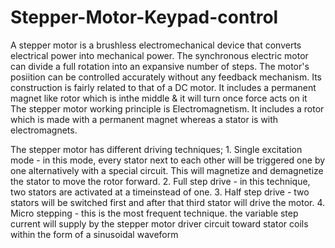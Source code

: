 # Stepper-Motor-Keypad-control
A stepper motor is a brushless electromechanical device that converts electrical power into mechanical power. The synchronous electric motor can divide a full rotation into an expansive number of steps. The motor's posiition can be controlled accurately without any feedback mechanism.
Its construction is fairly related to that of a DC motor. It includes a permanent magnet like rotor which is inthe middle & it will turn once force acts on it
The stepper motor working principle is Electromagnetism. It includes a rotor which is made with a permanent magnet whereas a stator is with electromagnets.

The stepper motor has different driving techniques; 
    1. Single excitation mode - in this mode, every stator next to each other will be triggered one by one alternatively with a special circuit. This will magnetize and demagnetize the stator to move the rotor forward.
    2. Full step drive - in this technique, two stators are activated at a timeinstead of one.
    3. Half step drive - two stators will be switched first and after that third stator will drive the motor.
    4. Micro stepping - this is the most frequent technique. the variable step current will supply by the stepper motor driver circuit toward stator coils within the form of a sinusoidal waveform
    
